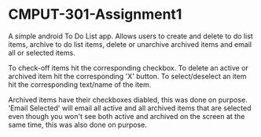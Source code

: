 CMPUT-301-Assignment1
=====================

A simple android To Do List app. Allows users to create and delete to do list items, archive to do list items, delete or unarchive archived items and email all or selected items.

To check-off items hit the corresponding checkbox. 
To delete an active or archived item hit the corresponding 'X' button.
To select/deselect an item hit the corresponding text/name of the item.

Archived items have their checkboxes diabled, this was done on purpose.
'Email Selected' will email all active and all archived items that are selected even though you won't see both active and archived on the screen at the same time, this was also done on purpose. 
